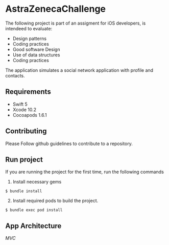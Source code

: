 # AstraZenecaChallenge

The following project is part of an assigment for iOS developers, is intendeed to evaluate:

- Design patterns
- Coding practices
- Good software Design
- Use of data structures
- Coding practices

The application simulates a social network application with profile and contacts.

## Requirements
- Swift 5
- Xcode 10.2
- Cocoapods 1.6.1

## Contributing

Please Follow github guidelines to contribute to a repository.

## Run project
If you are running the project for the first time, run the following commands

1. Install necessary gems
```
$ bundle install
```
2. Install required pods to build the project.
```
$ bundle exec pod install
```

## App Architecture

*MVC*
